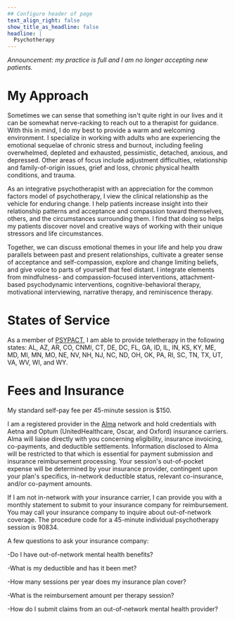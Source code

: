```yaml
---
## Configure header of page
text_align_right: false
show_title_as_headline: false
headline: |
  Psychotherapy
---
```


<!-- this is a subheadline -->

*Announcement: my practice is full and I am no longer accepting new patients.*

# My Approach

Sometimes we can sense that something isn't quite right in our lives and it can be somewhat nerve-racking to reach out to a therapist for guidance. With this in mind, I do my best to provide a warm and welcoming environment. I specialize in working with adults who are experiencing the emotional sequelae of chronic stress and burnout, including feeling overwhelmed, depleted and exhausted, pessimistic, detached, anxious, and depressed. Other areas of focus include adjustment difficulties, relationship and family-of-origin issues, grief and loss, chronic physical health conditions, and trauma.

As an integrative psychotherapist with an appreciation for the common factors model of psychotherapy, I view the clinical relationship as the vehicle for enduring change. I help patients increase insight into their relationship patterns and acceptance and compassion toward themselves, others, and the circumstances surrounding them. I find that doing so helps my patients discover novel and creative ways of working with their unique stressors and life circumstances. 

Together, we can discuss emotional themes in your life and help you draw parallels between past and present relationships, cultivate a greater sense of acceptance and self-compassion, explore and change limiting beliefs, and give voice to parts of yourself that feel distant. I integrate elements from mindfulness- and compassion-focused interventions, attachment-based psychodynamic interventions, cognitive-behavioral therapy, motivational interviewing, narrative therapy, and reminiscence therapy.

# States of Service

As a member of  [PSYPACT](https://psypact.org/), I am able to provide teletherapy in the following states: AL, AZ, AR, CO, CNMI, CT, DE, DC, FL, GA, ID, IL, IN, KS, KY, ME, MD, MI, MN, MO, NE, NV, NH, NJ, NC, ND, OH, OK, PA, RI, SC, TN, TX, UT, VA, WV, WI, and WY.

# Fees and Insurance

My standard self-pay fee per 45-minute session is $150.

I am a registered provider in the [Alma](https://helloalma.com) network and hold credentials with Aetna and Optum (UnitedHealthcare, Oscar, and Oxford) insurance carriers. Alma will liaise directly with you concerning eligibility, insurance invoicing, co-payments, and deductible settlements. Information disclosed to Alma will be restricted to that which is essential for payment submission and insurance reimbursement processing. Your session's out-of-pocket expense will be determined by your insurance provider, contingent upon your plan's specifics, in-network deductible status, relevant co-insurance, and/or co-payment amounts.

If I am not in-network with your insurance carrier, I can provide you with a monthly statement to submit to your insurance company for reimbursement. You may call your insurance company to inquire about out-of-network coverage. The procedure code for a 45-minute individual psychotherapy session is 90834.

A few questions to ask your insurance company:

-Do I have out-of-network mental health benefits?

-What is my deductible and has it been met?

-How many sessions per year does my insurance plan cover?

-What is the reimbursement amount per therapy session?

-How do I submit claims from an out-of-network mental health provider?


























